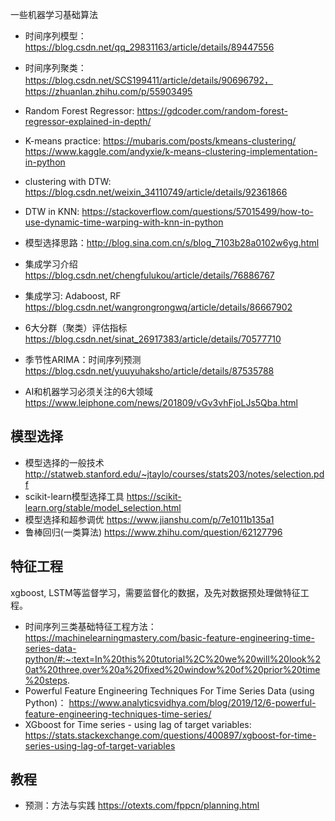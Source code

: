 一些机器学习基础算法

* 时间序列模型：https://blog.csdn.net/qq_29831163/article/details/89447556
* 时间序列聚类：https://blog.csdn.net/SCS199411/article/details/90696792， https://zhuanlan.zhihu.com/p/55903495
* Random Forest Regressor: https://gdcoder.com/random-forest-regressor-explained-in-depth/
* K-means practice: https://mubaris.com/posts/kmeans-clustering/ https://www.kaggle.com/andyxie/k-means-clustering-implementation-in-python 

* clustering with DTW: https://blog.csdn.net/weixin_34110749/article/details/92361866  
* DTW in KNN: https://stackoverflow.com/questions/57015499/how-to-use-dynamic-time-warping-with-knn-in-python 
* 模型选择思路：http://blog.sina.com.cn/s/blog_7103b28a0102w6yg.html
* 集成学习介绍  https://blog.csdn.net/chengfulukou/article/details/76886767
* 集成学习: Adaboost, RF  https://blog.csdn.net/wangrongrongwq/article/details/86667902
* 6大分群（聚类）评估指标 https://blog.csdn.net/sinat_26917383/article/details/70577710
* 季节性ARIMA：时间序列预测 https://blog.csdn.net/yuuyuhaksho/article/details/87535788
* AI和机器学习必须关注的6大领域  https://www.leiphone.com/news/201809/vGv3vhFjoLJs5Qba.html

## 模型选择
* 模型选择的一般技术 http://statweb.stanford.edu/~jtaylo/courses/stats203/notes/selection.pdf
* scikit-learn模型选择工具 https://scikit-learn.org/stable/model_selection.html
* 模型选择和超参调优 https://www.jianshu.com/p/7e1011b135a1
* 鲁棒回归(一类算法) https://www.zhihu.com/question/62127796 

## 特征工程

xgboost, LSTM等监督学习，需要监督化的数据，及先对数据预处理做特征工程。
* 时间序列三类基础特征工程方法： https://machinelearningmastery.com/basic-feature-engineering-time-series-data-python/#:~:text=In%20this%20tutorial%2C%20we%20will%20look%20at%20three,over%20a%20fixed%20window%20of%20prior%20time%20steps.
* Powerful Feature Engineering Techniques For Time Series Data (using Python)： https://www.analyticsvidhya.com/blog/2019/12/6-powerful-feature-engineering-techniques-time-series/
* XGboost for Time series - using lag of target variables: https://stats.stackexchange.com/questions/400897/xgboost-for-time-series-using-lag-of-target-variables

## 教程
* 预测：方法与实践 https://otexts.com/fppcn/planning.html
